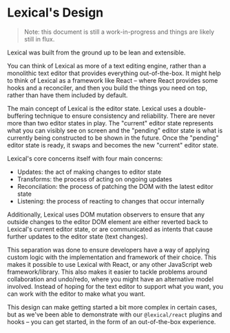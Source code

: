 # Lexical's Design

> Note: this document is still a work-in-progress and things are likely still in flux.

Lexical was built from the ground up to be lean and extensible.

You can think of Lexical as more of a text editing engine, rather than a monolithic text
editor that provides everything out-of-the-box. It might help to think of Lexical as
a framework like React – where React provides some hooks and a reconciler, and then you
build the things you need on top, rather than have them included by default.

The main concept of Lexical is the editor state. Lexical uses a double-buffering technique
to ensure consistency and reliability. There are never more than two editor states in play.
The "current" editor state represents what you can visibly see on screen and the "pending"
editor state is what is currently being constructed to be shown in the future. Once the
"pending" editor state is ready, it swaps and becomes the new "current" editor state.

Lexical's core concerns itself with four main concerns:

- Updates: the act of making changes to editor state
- Transforms: the process of acting on ongoing updates
- Reconcilation: the process of patching the DOM with the latest editor state
- Listening: the process of reacting to changes that occur internally

Additionally, Lexical uses DOM mutation observers to ensure that any outside changes to
the editor DOM element are either reverted back to Lexical's current editor state, or are
communicated as intents that cause further updates to the editor state (text changes).

This separation was done to ensure developers have a way of applying custom logic with the
implementation and framework of their choice. This makes it possible to use Lexical with
React, or any other JavaScript web framework/library. This also makes it easier to tackle
problems around collaboration and undo/redo, where you might have an alternative model involved.
Instead of hoping for the text editor to support what you want, you can work with the editor
to make what you want.

This design can make getting started a bit more complex in certain cases, but as we've been
able to demonstrate with our `@lexical/react` plugins and hooks – you can get started, in the
form of an out-of-the-box experience.
